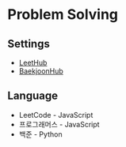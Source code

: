 # Problem Solving
## Settings
- [LeetHub](https://github.com/raphaelheinz/LeetHub-3.0)
- [BaekjoonHub](https://github.com/BaekjoonHub/BaekjoonHub)
## Language
- LeetCode - JavaScript
- 프로그래머스 - JavaScript
- 백준 - Python
